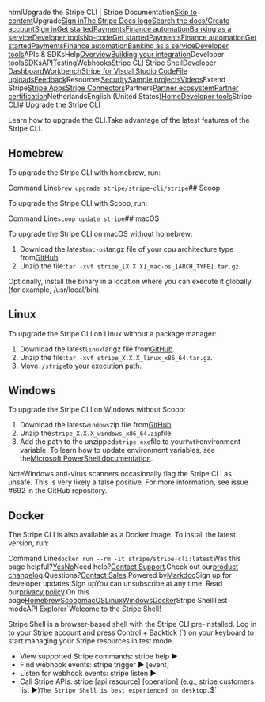 htmlUpgrade the Stripe CLI | Stripe Documentation[Skip to content](#main-content)Upgrade[Sign in](https://dashboard.stripe.com/login?redirect=https%3A%2F%2Fdocs.stripe.com%2Fstripe-cli%2Fupgrade)[The Stripe Docs logo](/)[Search the docs/](#)[Create account](https://dashboard.stripe.com/register)[Sign in](https://dashboard.stripe.com/login?redirect=https%3A%2F%2Fdocs.stripe.com%2Fstripe-cli%2Fupgrade)[Get started](/get-started)[Payments](/payments)[Finance automation](/finance-automation)[Banking as a service](/financial-services)[Developer tools](/development)[No-code](/no-code)[Get started](/get-started)[Payments](/payments)[Finance automation](/finance-automation)[](#)[Get started](/get-started)[Payments](/payments)[Finance automation](/finance-automation)[Banking as a service](/financial-services)[Developer tools](/development)[](#)APIs & SDKsHelp[Overview](/docs/development)[Building your integration](#)Developer tools[SDKs](#)[API](#)[Testing](#)[Webhooks](#)[Stripe CLI](#)
[Stripe Shell](#)[Developer Dashboard](#)[Workbench](#)[Stripe for Visual Studio Code](/docs/stripe-vscode)[File uploads](/docs/file-upload)[Feedback](/docs/dev-tools-csat)Resources[Security](#)[Sample projects](#)[Videos](#)Extend Stripe[Stripe Apps](#)[Stripe Connectors](#)Partners[Partner ecosystem](/docs/partners)[Partner certification](/docs/partners/training-and-certification)NetherlandsEnglish (United States)[](#)[](#)[Home](/docs)[Developer tools](/docs/development)Stripe CLI# Upgrade the Stripe CLI

Learn how to upgrade the CLI.Take advantage of the latest features of the Stripe CLI.

## Homebrew

To upgrade the Stripe CLI with homebrew, run:

Command Line`brew upgrade stripe/stripe-cli/stripe`## Scoop

To upgrade the Stripe CLI with Scoop, run:

Command Line`scoop update stripe`## macOS

To upgrade the Stripe CLI on macOS without homebrew:

1. Download the latest`mac-os`tar.gz file of your cpu architecture type from[GitHub](https://github.com/stripe/stripe-cli/releases/latest).
2. Unzip the file:`tar -xvf stripe_[X.X.X]_mac-os_[ARCH_TYPE].tar.gz`.

Optionally, install the binary in a location where you can execute it globally (for example, /usr/local/bin).

## Linux

To upgrade the Stripe CLI on Linux without a package manager:

1. Download the latest`linux`tar.gz file from[GitHub](https://github.com/stripe/stripe-cli/releases/latest).
2. Unzip the file:`tar -xvf stripe_X.X.X_linux_x86_64.tar.gz`.
3. Move`./stripe`to your execution path.

## Windows

To upgrade the Stripe CLI on Windows without Scoop:

1. Download the latest`windows`zip file from[GitHub](https://github.com/stripe/stripe-cli/releases/latest).
2. Unzip the`stripe_X.X.X_windows_x86_64.zip`file.
3. Add the path to the unzipped`stripe.exe`file to your`Path`environment variable. To learn how to update environment variables, see the[Microsoft PowerShell documentation](https://learn.microsoft.com/en-us/powershell/module/microsoft.powershell.core/about/about_environment_variables?view=powershell-7.3#saving-changes-to-environment-variables).

NoteWindows anti-virus scanners occasionally flag the Stripe CLI as unsafe. This is very likely a false positive. For more information, see issue #692 in the GitHub repository.

## Docker

The Stripe CLI is also available as a Docker image. To install the latest version, run:

Command Line`docker run --rm -it stripe/stripe-cli:latest`Was this page helpful?[Yes](#)[No](#)Need help?[Contact Support](https://support.stripe.com/).Check out our[product changelog](https://stripe.com/blog/changelog).Questions?[Contact Sales](https://stripe.com/contact/sales).Powered by[Markdoc](https://markdoc.dev)Sign up for developer updates:Sign upYou can unsubscribe at any time. Read our[privacy policy](https://stripe.com/privacy).On this page[Homebrew](#homebrew)[Scoop](#scoop)[macOS](#macos)[Linux](#linux)[Windows](#windows)[Docker](#docker)Stripe ShellTest modeAPI Explorer[](https://stripe.com/docs/stripe-cli#install)`Welcome to the Stripe Shell!

Stripe Shell is a browser-based shell with the Stripe CLI pre-installed. Log in to your
Stripe account and press Control + Backtick (`) on your keyboard to start managing your Stripe
resources in test mode.

- View supported Stripe commands: stripe help ▶️
- Find webhook events: stripe trigger ▶️ [event]
- Listen for webhook events: stripe listen ▶
- Call Stripe APIs: stripe [api resource] [operation] (e.g., stripe customers list ▶️)`The Stripe Shell is best experienced on desktop.`$`